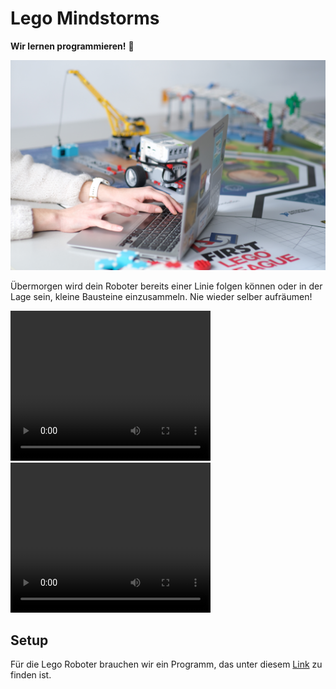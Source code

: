 # Lego Mindstorms

**Wir lernen programmieren!** 🥳

<img src="./iidwfm-presentationen-20.jpg" alt="">

Übermorgen wird dein Roboter bereits einer Linie folgen können oder
in der Lage sein, kleine Bausteine einzusammeln. Nie wieder selber aufräumen!

<video width="320" height="240" controls>
  <source src="../_static/i04_Legomindstorms.mp4" type="video/mp4">
Your browser does not support the video tag.
</video>

<video width="320" height="240" controls>
  <source src="../_static/VID-20221110-WA0000.mp4" type="video/mp4">
Your browser does not support the video tag.
</video>

## Setup

Für die Lego Roboter brauchen wir ein Programm, das unter diesem
[Link](https://education.lego.com/de-de/downloads/retiredproducts/mindstorms-ev3-lab/software)
zu finden ist.
